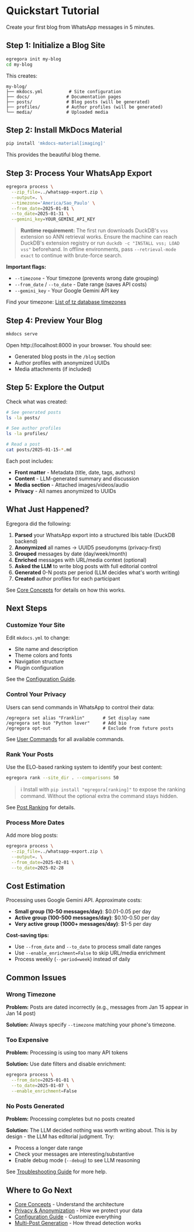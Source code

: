 # Quickstart Tutorial

Create your first blog from WhatsApp messages in 5 minutes.

## Step 1: Initialize a Blog Site

```bash
egregora init my-blog
cd my-blog
```

This creates:
```
my-blog/
├── mkdocs.yml          # Site configuration
├── docs/              # Documentation pages
├── posts/             # Blog posts (will be generated)
├── profiles/          # Author profiles (will be generated)
└── media/             # Uploaded media
```

## Step 2: Install MkDocs Material

```bash
pip install 'mkdocs-material[imaging]'
```

This provides the beautiful blog theme.

## Step 3: Process Your WhatsApp Export

```bash
egregora process \
  --zip_file=../whatsapp-export.zip \
  --output=. \
  --timezone='America/Sao_Paulo' \
  --from_date=2025-01-01 \
  --to_date=2025-01-31 \
  --gemini_key=YOUR_GEMINI_API_KEY
```

> **Runtime requirement:** The first run downloads DuckDB's `vss` extension so ANN retrieval
> works. Ensure the machine can reach DuckDB's extension registry or run
> `duckdb -c "INSTALL vss; LOAD vss"` beforehand. In offline environments, pass
> `--retrieval-mode exact` to continue with brute-force search.

**Important flags:**
- `--timezone` - Your timezone (prevents wrong date grouping)
- `--from_date` / `--to_date` - Date range (saves API costs)
- `--gemini_key` - Your Google Gemini API key

Find your timezone: [List of tz database timezones](https://en.wikipedia.org/wiki/List_of_tz_database_time_zones)

## Step 4: Preview Your Blog

```bash
mkdocs serve
```

Open http://localhost:8000 in your browser. You should see:
- Generated blog posts in the `/blog` section
- Author profiles with anonymized UUIDs
- Media attachments (if included)

## Step 5: Explore the Output

Check what was created:

```bash
# See generated posts
ls -la posts/

# See author profiles
ls -la profiles/

# Read a post
cat posts/2025-01-15-*.md
```

Each post includes:
- **Front matter** - Metadata (title, date, tags, authors)
- **Content** - LLM-generated summary and discussion
- **Media section** - Attached images/videos/audio
- **Privacy** - All names anonymized to UUIDs

## What Just Happened?

Egregora did the following:

1. **Parsed** your WhatsApp export into a structured Ibis table (DuckDB backend)
2. **Anonymized** all names → UUID5 pseudonyms (privacy-first)
3. **Grouped** messages by date (day/week/month)
4. **Enriched** messages with URL/media context (optional)
5. **Asked the LLM** to write blog posts with full editorial control
6. **Generated** 0-N posts per period (LLM decides what's worth writing)
7. **Created** author profiles for each participant

See [Core Concepts](concepts.md) for details on how this works.

## Next Steps

### Customize Your Site

Edit `mkdocs.yml` to change:
- Site name and description
- Theme colors and fonts
- Navigation structure
- Plugin configuration

See the [Configuration Guide](../guides/configuration.md).

### Control Your Privacy

Users can send commands in WhatsApp to control their data:

```
/egregora set alias "Franklin"       # Set display name
/egregora set bio "Python lover"     # Add bio
/egregora opt-out                    # Exclude from future posts
```

See [User Commands](../features/privacy-commands.md) for all available commands.

### Rank Your Posts

Use the ELO-based ranking system to identify your best content:

```bash
egregora rank --site_dir . --comparisons 50
```

> ℹ️ Install with `pip install "egregora[ranking]"` to expose the ranking command. Without the optional extra the command stays hidden.

See [Post Ranking](../features/ranking.md) for details.

### Process More Dates

Add more blog posts:

```bash
egregora process \
  --zip_file=../whatsapp-export.zip \
  --output=. \
  --from_date=2025-02-01 \
  --to_date=2025-02-28
```

## Cost Estimation

Processing uses Google Gemini API. Approximate costs:

- **Small group (10-50 messages/day)**: $0.01-0.05 per day
- **Active group (100-500 messages/day)**: $0.10-0.50 per day
- **Very active group (1000+ messages/day)**: $1-5 per day

**Cost-saving tips:**
- Use `--from_date` and `--to_date` to process small date ranges
- Use `--enable_enrichment=False` to skip URL/media enrichment
- Process weekly (`--period=week`) instead of daily

## Common Issues

### Wrong Timezone

**Problem:** Posts are dated incorrectly (e.g., messages from Jan 15 appear in Jan 14 post)

**Solution:** Always specify `--timezone` matching your phone's timezone.

### Too Expensive

**Problem:** Processing is using too many API tokens

**Solution:** Use date filters and disable enrichment:
```bash
egregora process \
  --from_date=2025-01-01 \
  --to_date=2025-01-07 \
  --enable_enrichment=False
```

### No Posts Generated

**Problem:** Processing completes but no posts created

**Solution:** The LLM decided nothing was worth writing about. This is by design - the LLM has editorial judgment. Try:
- Process a longer date range
- Check your messages are interesting/substantive
- Enable debug mode (`--debug`) to see LLM reasoning

See [Troubleshooting Guide](../guides/troubleshooting.md) for more help.

## Where to Go Next

- [Core Concepts](concepts.md) - Understand the architecture
- [Privacy & Anonymization](../features/anonymization.md) - How we protect your data
- [Configuration Guide](../guides/configuration.md) - Customize everything
- [Multi-Post Generation](../features/multi-post.md) - How thread detection works
